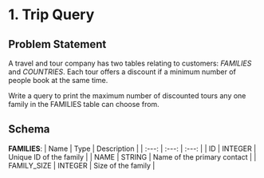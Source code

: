 # 1. Trip Query

## Problem Statement
A travel and tour company has two tables relating to customers: *FAMILIES* and *COUNTRIES*. Each tour offers a discount if a minimum number of people book at the same time.

Write a query to print the maximum number of discounted tours any one family in the FAMILIES table can choose from.

## Schema
**FAMILIES**:
| Name | Type | Description |
| :---: | :---: | :---: |
| ID | INTEGER | Unique ID of the family |
| NAME | STRING | Name of the primary contact |
| FAMILY_SIZE | INTEGER | Size of the family |
